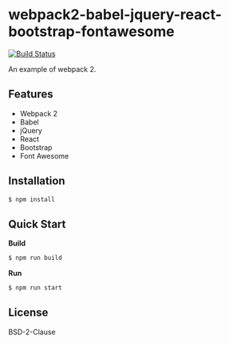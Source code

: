 # webpack2-babel-jquery-react-bootstrap-fontawesome

[![Build Status](https://travis-ci.org/AspirinRain/webpack2-babel-jquery-react-bootstrap-fontawesome.svg?branch=master)](https://travis-ci.org/AspirinRain/webpack2-babel-jquery-react-bootstrap-fontawesome)

An example of webpack 2.

## Features

- Webpack 2
- Babel
- jQuery
- React
- Bootstrap
- Font Awesome

## Installation

``` bash
$ npm install
```

## Quick Start

**Build**

``` bash
$ npm run build
```

**Run**

``` bash
$ npm run start
```

## License

BSD-2-Clause
